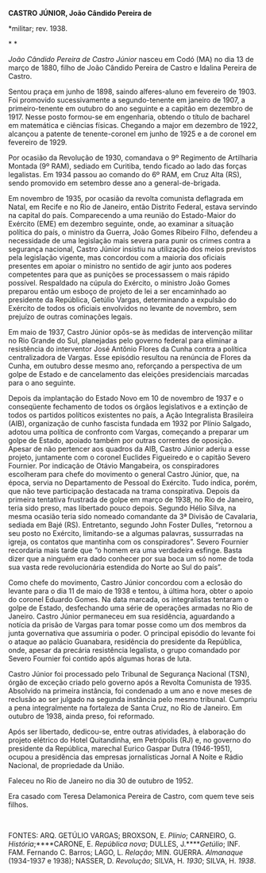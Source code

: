 **CASTRO JÚNIOR, João Cândido Pereira de**

\*militar; rev. 1938.

* *

*João Cândido Pereira de Castro Júnior* nasceu em Codó (MA) no dia 13 de
março de 1880, filho de João Cândido Pereira de Castro e Idalina Pereira
de Castro.

Sentou praça em junho de 1898, saindo alferes-aluno em fevereiro de
1903. Foi promovido sucessivamente a segundo-tenente em janeiro de 1907,
a primeiro-tenente em outubro do ano seguinte e a capitão em dezembro de
1917. Nesse posto formou-se em engenharia, obtendo o título de bacharel
em matemática e ciências físicas. Chegando a major em dezembro de 1922,
alcançou a patente de tenente-coronel em junho de 1925 e a de coronel em
fevereiro de 1929.

Por ocasião da Revolução de 1930, comandava o 9º Regimento de Artilharia
Montada (9º RAM), sediado em Curitiba, tendo ficado ao lado das forças
legalistas. Em 1934 passou ao comando do 6º RAM, em Cruz Alta (RS),
sendo promovido em setembro desse ano a general-de-brigada.

Em novembro de 1935, por ocasião da revolta comunista deflagrada em
Natal, em Recife e no Rio de Janeiro, então Distrito Federal, estava
servindo na capital do país. Comparecendo a uma reunião do Estado-Maior
do Exército (EME) em dezembro seguinte, onde, ao examinar a situação
política do país, o ministro da Guerra, João Gomes Ribeiro Filho,
defendeu a necessidade de uma legislação mais severa para punir os
crimes contra a segurança nacional, Castro Júnior insistiu na utilização
dos meios previstos pela legislação vigente, mas concordou com a maioria
dos oficiais presentes em apoiar o ministro no sentido de agir junto aos
poderes competentes para que as punições se processassem o mais rápido
possível. Respaldado na cúpula do Exército, o ministro João Gomes
preparou então um esboço de projeto de lei a ser encaminhado ao
presidente da República, Getúlio Vargas, determinando a expulsão do
Exército de todos os oficiais envolvidos no levante de novembro, sem
prejuízo de outras cominações legais.

Em maio de 1937, Castro Júnior opôs-se às medidas de intervenção militar
no Rio Grande do Sul, planejadas pelo governo federal para eliminar a
resistência do interventor José Antônio Flores da Cunha contra a
política centralizadora de Vargas. Esse episódio resultou na renúncia de
Flores da Cunha, em outubro desse mesmo ano, reforçando a perspectiva de
um golpe de Estado e de cancelamento das eleições presidenciais marcadas
para o ano seguinte.

Depois da implantação do Estado Novo em 10 de novembro de 1937 e o
conseqüente fechamento de todos os órgãos legislativos e a extinção de
todos os partidos políticos existentes no país, a Ação Integralista
Brasileira (AIB), organização de cunho fascista fundada em 1932 por
Plínio Salgado, adotou uma política de confronto com Vargas, começando a
preparar um golpe de Estado, apoiado também por outras correntes de
oposição. Apesar de não pertencer aos quadros da AIB, Castro Júnior
aderiu a esse projeto, juntamente com o coronel Euclides Figueiredo e o
capitão Severo Fournier. Por indicação de Otávio Mangabeira, os
conspiradores escolheram para chefe do movimento o general Castro
Júnior, que, na época, servia no Departamento de Pessoal do Exército.
Tudo indica, porém, que não teve participação destacada na trama
conspirativa. Depois da primeira tentativa frustrada de golpe em março
de 1938, no Rio de Janeiro, teria sido preso, mas libertado pouco
depois. Segundo Hélio Silva, na mesma ocasião teria sido nomeado
comandante da 3ª Divisão de Cavalaria, sediada em Bajé (RS). Entretanto,
segundo John Foster Dulles, “retornou a seu posto no Exército,
limitando-se a algumas palavras, sussurradas na igreja, os contatos que
mantinha com os conspiradores”. Severo Fournier recordaria mais tarde
que “o homem era uma verdadeira esfinge. Basta dizer que a ninguém era
dado conhecer por sua boca um só nome de toda sua vasta rede
revolucionária estendida do Norte ao Sul do país”.

Como chefe do movimento, Castro Júnior concordou com a eclosão do
levante para o dia 11 de maio de 1938 e tentou, à última hora, obter o
apoio do coronel Eduardo Gomes. Na data marcada, os integralistas
tentaram o golpe de Estado, desfechando uma série de operações armadas
no Rio de Janeiro. Castro Júnior permaneceu em sua residência,
aguardando a notícia da prisão de Vargas para tomar posse como um dos
membros da junta governativa que assumiria o poder. O principal episódio
do levante foi o ataque ao palácio Guanabara, residência do presidente
da República, onde, apesar da precária resistência legalista, o grupo
comandado por Severo Fournier foi contido após algumas horas de luta.

Castro Júnior foi processado pelo Tribunal de Segurança Nacional (TSN),
órgão de exceção criado pelo governo após a Revolta Comunista de 1935.
Absolvido na primeira instância, foi condenado a um ano e nove meses de
reclusão ao ser julgado na segunda instância pelo mesmo tribunal.
Cumpriu a pena integralmente na fortaleza de Santa Cruz, no Rio de
Janeiro. Em outubro de 1938, ainda preso, foi reformado.

Após ser libertado, dedicou-se, entre outras atividades, à elaboração do
projeto elétrico do Hotel Quitandinha, em Petrópolis (RJ) e, no governo
do presidente da República, marechal Eurico Gaspar Dutra (1946-1951),
ocupou a presidência das empresas jornalísticas Jornal A Noite e Rádio
Nacional, de propriedade da União.

Faleceu no Rio de Janeiro no dia 30 de outubro de 1952.

Era casado com Teresa Delamonica Pereira de Castro, com quem teve seis
filhos.

 

FONTES: ARQ. GETÚLIO VARGAS; BROXSON, E. *Plínio*; CARNEIRO, G.
*História*;****CARONE, E. *República nova*; DULLES, J.*****Getúlio*;
INF. FAM. Fernando C. Barros; LAGO, L. *Relação*; MIN. GUERRA.
*Almanaque* (1934-1937 e 1938); NASSER, D. *Revolução*; SILVA, H.
*1930*; SILVA, H. *1938*.

 
